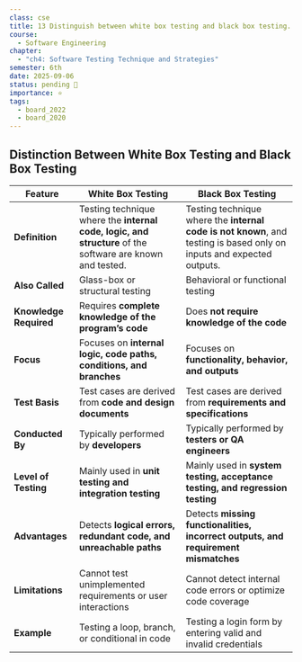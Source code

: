 ```yaml
---
class: cse
title: 13 Distinguish between white box testing and black box testing.
course:
  - Software Engineering
chapter:
  - "ch4: Software Testing Technique and Strategies"
semester: 6th
date: 2025-09-06
status: pending 🛑
importance: ⭐
tags:
  - board_2022
  - board_2020
---
```


## Distinction Between White Box Testing and Black Box Testing


|Feature|White Box Testing|Black Box Testing|
|---|---|---|
|**Definition**|Testing technique where the **internal code, logic, and structure** of the software are known and tested.|Testing technique where the **internal code is not known**, and testing is based only on inputs and expected outputs.|
|**Also Called**|Glass-box or structural testing|Behavioral or functional testing|
|**Knowledge Required**|Requires **complete knowledge of the program’s code**|Does **not require knowledge of the code**|
|**Focus**|Focuses on **internal logic, code paths, conditions, and branches**|Focuses on **functionality, behavior, and outputs**|
|**Test Basis**|Test cases are derived from **code and design documents**|Test cases are derived from **requirements and specifications**|
|**Conducted By**|Typically performed by **developers**|Typically performed by **testers or QA engineers**|
|**Level of Testing**|Mainly used in **unit testing and integration testing**|Mainly used in **system testing, acceptance testing, and regression testing**|
|**Advantages**|Detects **logical errors, redundant code, and unreachable paths**|Detects **missing functionalities, incorrect outputs, and requirement mismatches**|
|**Limitations**|Cannot test unimplemented requirements or user interactions|Cannot detect internal code errors or optimize code coverage|
|**Example**|Testing a loop, branch, or conditional in code|Testing a login form by entering valid and invalid credentials|